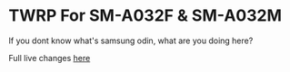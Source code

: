 # TWRP For SM-A032F & SM-A032M

If you dont know what's samsung odin, what are you doing here?

Full live changes [here](https://github.com/XanderFromFortnite/TWRP_a3core/tree/canary)
